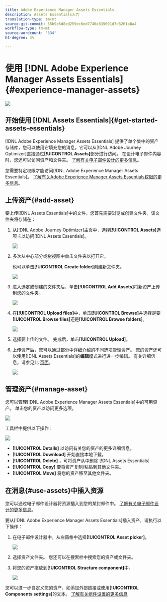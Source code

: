 ```yaml
---
title: Adobe Experience Manager Assets Essentials
description: Assets Essentials入门
translation-type: tm+mt
source-git-commit: 55b9e5d8ed259ec6ed7746e835691d7d6261a8a4
workflow-type: tm+mt
source-wordcount: '334'
ht-degree: 3%

---
```


# 使用 [!DNL Adobe Experience Manager Assets Essentials]  {#experience-manager-assets}

![](assets/do-not-localize/badge.png)

## 开始使用 [!DNL Assets Essentials]{#get-started-assets-essentials}

[!DNL Adobe Experience Manager Assets Essentials] 提供了单个集中的资产存储库，您可以使用它填充您的消息。它可以从[!DNL Adobe Journey Optimizer]直接通过&#x200B;**[!UICONTROL Assets]**&#x200B;部分进行访问。 在设计电子邮件内容时，您还可以访问资产和文件夹。 [了解有关电子邮件设计的更多信息](design-emails.md)。

您需要特定权限才能访问[!DNL Adobe Experience Manager Assets Essentials]。 [了解有关Adobe Experience Manager Assets Essentials权限的更多信息](permissions.md#assets-permissions)。

## 上传资产{#add-asset}

要上传[!DNL Assets Essentials]中的文件，您首先需要浏览或创建文件夹，该文件夹将存储在：

1. 从[!DNL Adobe Journey Optimizer]主页中，选择&#x200B;**[!UICONTROL Assets]**&#x200B;选项卡以访问[!DNL Assets Essentials]。

   ![](assets/media_library_1.png)

1. 多次从中心部分或树视图中单击文件夹以打开它。

   也可以单击&#x200B;**[!UICONTROL Create folder]**&#x200B;创建新文件夹。

   ![](assets/media_library_8.png)

1. 进入选定或创建的文件夹后，单击&#x200B;**[!UICONTROL Add Assets]**&#x200B;将新资产上传到您的文件夹。

   ![](assets/media_library_2.png)

1. 在&#x200B;**[!UICONTROL Upload files]**&#x200B;中，单击&#x200B;**[!UICONTROL Browse]**&#x200B;并选择是要&#x200B;**[!UICONTROL Browse files]**&#x200B;还是&#x200B;**[!UICONTROL Browse folders]**。

   ![](assets/media_library_3.png)

1. 选择要上传的文件。 完成后，单击&#x200B;**[!UICONTROL Upload]**。

1. 上传资产后，您可以通过[部分](#manage-asset)中详细介绍的不同选项管理资产。 您的资产还可以使用[!DNL Assets Essentials]的&#x200B;**编辑**&#x200B;模式进行进一步编辑。 有关详细信息，请参见此 [ 页面](#edit-assets)。

   ![](assets/media_library_12.png)

## 管理资产{#manage-asset}

您可以管理[!DNL Adobe Experience Manager Assets Essentials]中的可用资产。 单击您的资产以访问更多选项。

![](assets/media_library_12.png)

工具栏中提供以下操作：

![](assets/media_library_4.png)

* **[!UICONTROL Details]** 以访问有关您的资产的更多详细信息。
* **[!UICONTROL Download]** 开始直接本地下载。
* **[!UICONTROL Delete]** ，可将资产从中删除 [!DNL Assets Essentials]
* **[!UICONTROL Copy]** 要将资产复制/粘贴到其他文件夹。
* **[!UICONTROL Move]** 将您的资产移至其他文件夹。

## 在消息{#use-assets}中插入资源

您可以通过电子邮件设计器将资源插入到您的某封邮件中。 [了解有关电子邮件设计的更多信息](design-emails.md)。

要从[!DNL Adobe Experience Manager Assets Essentials]插入资产，请执行以下操作：

1. 在电子邮件设计器中，从左窗格中选择&#x200B;**[!UICONTROL Asset picker]**。

   ![](assets/media_library_5.png)

1. 选择资产文件夹。 您还可以在搜索栏中搜索您的资产或文件夹。

1. 将您的资产拖放到&#x200B;**[!UICONTROL Structure component]**&#x200B;中。

   ![](assets/media_library_6.png)

您可以进一步自定义您的资产，如添加外部链接或使用&#x200B;**[!UICONTROL Components settings]**&#x200B;的文本。 [了解有关组件设置的更多信息](content-components.md)

<!--

## Edit and modify assets {#edit-assets}

Your assets can be edited through the **[!UICONTROL Edit mode]** in [!DNL Assets Essentials]. Through this mode, you can crop, resize and rotate your asset. Click the **[!UICONTROL Edit]** button to access the editing mode of your asset.

![](assets/media_library_10.png)

Following actions are available in the toolbar:

![](assets/media_library_11.png)

* **[!UICONTROL Start crop]** to focus on only the content you want in your asset.
* **[!UICONTROL Rotate left]** to rotate your asset counter-clockwise by 90 degrees.
* **[!UICONTROL Rotate right]** to rotate your asset clockwise by 90 degrees.
* **[!UICONTROL Flip vertically]** to vertically mirror your asset.
* **[!UICONTROL Flip horizontally]** to horizontally mirror your asset.
* **[!UICONTROL Launch map]** to insert an image map. For more on this, refer to the [Add image maps](https://experienceleague.adobe.com/docs/experience-manager-65/assets/using/image-maps.html?lang=en#using) documentation.

## Share assets {#share-assets}

When using the Media library, each asset is saved in folders or sub-folders. You can choose to share your folders and which level of access to assign.

For more information on how to share access to your folders, refer to this [page](permissions.md#assets-permissions).

-->
